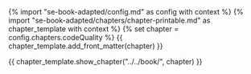 <frontmatter>
{% import "se-book-adapted/config.md" as config with context %}
{% import "se-book-adapted/chapters/chapter-printable.md" as chapter_template with context %}
{% set chapter = config.chapters.codeQuality %}
{{ chapter_template.add_front_matter(chapter) }}
</frontmatter>

{{ chapter_template.show_chapter("../../book/", chapter) }}